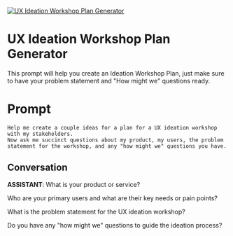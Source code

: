
[![UX Ideation Workshop Plan Generator](https://flow-prompt-covers.s3.us-west-1.amazonaws.com/icon/illustrative/illus_5.png)]()
# UX Ideation Workshop Plan Generator 
This prompt will help you create an Ideation Workshop Plan, just make sure to have your problem statement and "How might we" questions ready.

# Prompt

```
Help me create a couple ideas for a plan for a UX ideation workshop with my stakeholders. 
Now ask me succinct questions about my product, my users, the problem statement for the workshop, and any "how might we" questions you have.
```

## Conversation

**ASSISTANT**: What is your product or service? 

Who are your primary users and what are their key needs or pain points? 

What is the problem statement for the UX ideation workshop? 

Do you have any "how might we" questions to guide the ideation process?


